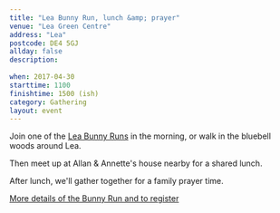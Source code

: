 ```yaml
---
title: "Lea Bunny Run, lunch &amp; prayer"
venue: "Lea Green Centre"
address: "Lea"
postcode: DE4 5GJ
allday: false
description: 
  
when: 2017-04-30
starttime: 1100
finishtime: 1500 (ish)
category: Gathering
layout: event
---
```

Join one of the <a href="http://www.leabunnyrun.co.uk/" target="_blank">Lea Bunny Runs</a> in the morning, or walk in the bluebell woods around Lea.

Then meet up at Allan &amp; Annette's house nearby for a shared lunch.

After lunch, we'll gather together for a family prayer time.

<a href="http://www.leabunnyrun.co.uk/" target="_blank">More details of the Bunny Run and to register</a>